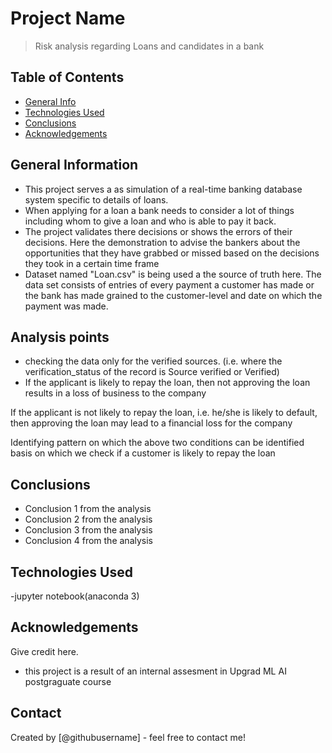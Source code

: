 # Project Name
> Risk analysis regarding Loans and candidates in a bank


## Table of Contents
* [General Info](#general-information)
* [Technologies Used](#technologies-used)
* [Conclusions](#conclusions)
* [Acknowledgements](#acknowledgements)

<!-- You can include any other section that is pertinent to your problem -->

## General Information
- This project serves a as simulation of a real-time banking database system specific to details of loans.
- When applying for a loan a bank needs to consider a lot of things including whom to give a loan and who is able to pay it back.
- The project validates there decisions or shows the errors of their decisions.
	Here the demonstration to advise the bankers about the opportunities that they have grabbed or missed based on the decisions they took in a certain time frame
- Dataset named "Loan.csv" is being used a the source of truth here. 
The data set consists of entries of every payment a customer has made or the bank has made grained to the customer-level and date on which the payment was made.

<!-- You don't have to answer all the questions - just the ones relevant to your project. -->

## Analysis points
- checking the data only for the verified sources. 
(i.e. where the verification_status of the record is Source verified or Verified)
- If the applicant is likely to repay the loan, 
then not approving the loan results in a loss of business to the company

If the applicant is not likely to repay the loan, i.e. he/she is likely to default, 
then approving the loan may lead to a financial loss for the company

Identifying pattern on which the above two conditions can be identified
basis on which we check if a customer is likely to repay the loan 



## Conclusions
- Conclusion 1 from the analysis
- Conclusion 2 from the analysis
- Conclusion 3 from the analysis
- Conclusion 4 from the analysis

<!-- You don't have to answer all the questions - just the ones relevant to your project. -->


## Technologies Used
-jupyter notebook(anaconda 3)

<!-- As the libraries versions keep on changing, it is recommended to mention the version of library used in this project -->

## Acknowledgements
Give credit here.
- this project is a result of an internal assesment in Upgrad ML AI postgraguate course


## Contact
Created by [@githubusername] - feel free to contact me!


